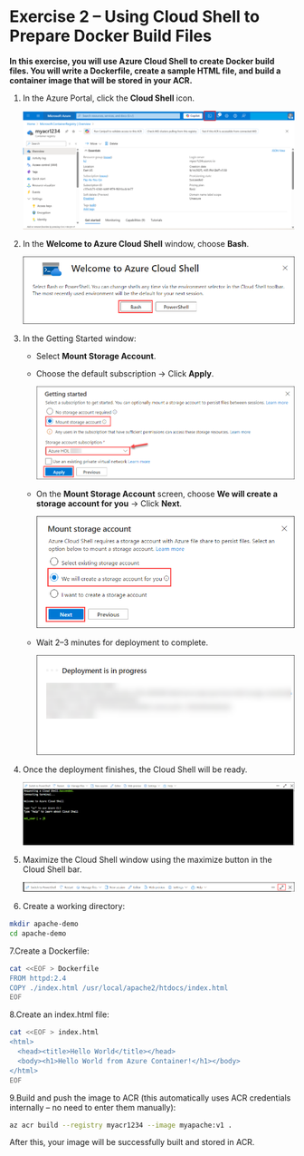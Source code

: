 # Exercise 2 – Using Cloud Shell to Prepare Docker Build Files
**In this exercise, you will use Azure Cloud Shell to create Docker build files. You will write a Dockerfile, create a sample HTML file, and build a container image that will be stored in your ACR.**

1. In the Azure Portal, click the **Cloud Shell** icon.
   
   ![](./azurelab/csd.5.png)

3. In the **Welcome to Azure Cloud Shell** window, choose **Bash**.
    
   ![](./azurelab/csd1.png)

4. In the Getting Started window:  
   - Select **Mount Storage Account**.  
   - Choose the default subscription → Click **Apply**.
     
     ![](./azurelab/csd2.png)
     
   - On the **Mount Storage Account** screen, choose **We will create a storage account for you** → Click **Next**.
     
     ![](./azurelab/csd3.png)
     
   - Wait 2–3 minutes for deployment to complete.
      
     ![](./azurelab/csd4.png)  

5. Once the deployment finishes, the Cloud Shell will be ready.
    
   ![](./azurelab/csd5.png)  

6. Maximize the Cloud Shell window using the maximize button in the Cloud Shell bar.
     
   ![](./azurelab/csd6.png)  

7. Create a working directory:
 
```bash
mkdir apache-demo
cd apache-demo
```
   
7.Create a Dockerfile:

```bash
cat <<EOF > Dockerfile
FROM httpd:2.4
COPY ./index.html /usr/local/apache2/htdocs/index.html
EOF
```


8.Create an index.html file:

```bash
cat <<EOF > index.html
<html>
  <head><title>Hello World</title></head>
  <body><h1>Hello World from Azure Container!</h1></body>
</html>
EOF
```


9.Build and push the image to ACR (this automatically uses ACR credentials internally – no need to enter them manually):

```bash
az acr build --registry myacr1234 --image myapache:v1 .
```

After this, your image will be successfully built and stored in ACR.


